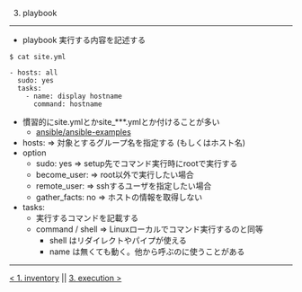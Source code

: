 3. playbook
---
- playbook 実行する内容を記述する

```
$ cat site.yml

- hosts: all
  sudo: yes
  tasks:
    - name: display hostname
      command: hostname
```

- 慣習的にsite.ymlとかsite_***.ymlとか付けることが多い
  - [ansible/ansible-examples](https://github.com/ansible/ansible-examples)
- hosts: => 対象とするグループ名を指定する (もしくはホスト名)
- option
  - sudo: yes => setup先でコマンド実行時にrootで実行する
  - become_user: => root以外で実行したい場合
  - remote_user: => sshするユーザを指定したい場合
  - gather_facts: no => ホストの情報を取得しない
- tasks:
  - 実行するコマンドを記載する
  - command / shell => Linuxローカルでコマンド実行するのと同等
    - shell はリダイレクトやパイプが使える
    - name は無くても動く。他から呼ぶのに使うことがある

---
[< 1. inventory](1_inventory.md) || [3. execution >](3_execution.md)
